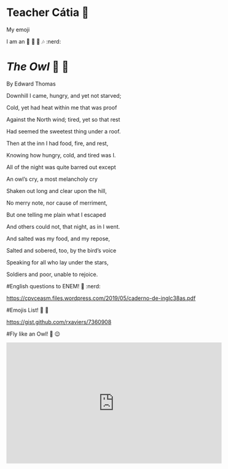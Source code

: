 # Teacher Cátia :owl:


My emoji

I am an :owl: :purple_heart: :dizzy: :notes: :nerd: 


# *The Owl* :owl: :dizzy:

By Edward Thomas

Downhill I came, hungry, and yet not starved;

Cold, yet had heat within me that was proof

Against the North wind; tired, yet so that rest

Had seemed the sweetest thing under a roof.


Then at the inn I had food, fire, and rest,

Knowing how hungry, cold, and tired was I.

All of the night was quite barred out except

An owl’s cry, a most melancholy cry



Shaken out long and clear upon the hill,

No merry note, nor cause of merriment,

But one telling me plain what I escaped

And others could not, that night, as in I went.

And salted was my food, and my repose,

Salted and sobered, too, by the bird’s voice

Speaking for all who lay under the stars,

Soldiers and poor, unable to rejoice.

#English questions to ENEM! :owl: :nerd:

<https://cpvceasm.files.wordpress.com/2019/05/caderno-de-inglc38as.pdf>

#Emojis List! :owl: :purple_heart:

<https://gist.github.com/rxaviers/7360908>

#Fly like an Owl! :owl: :wink:


<iframe width="560" height="315" src="https://www.youtube.com/embed/d_FEaFgJyfA?si=2vN9XwO88jld-UqX" title="YouTube video player" frameborder="0" allow="accelerometer; autoplay; clipboard-write; encrypted-media; gyroscope; picture-in-picture; web-share" allowfullscreen></iframe>

